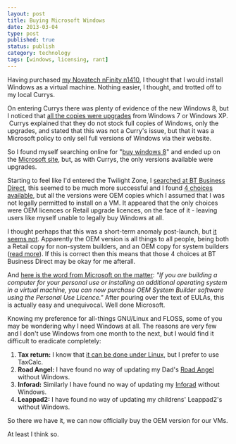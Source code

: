 ```yaml
--- 
layout: post 
title: Buying Microsoft Windows
date: 2013-03-04
type: post 
published: true 
status: publish
category: technology
tags: [windows, licensing, rant] 
---
```


Having purchased [my Novatech nFinity
n1410](/2013/02/22/the-novatech-nfinity-n1410-review/ "Review of the Novatech nFinity n1410"),
I thought that I would install Windows as a virtual machine. Nothing
easier, I thought, and trotted off to my local Currys.

On entering Currys there was plenty of evidence of the new Windows 8,
but I noticed that [all the copies were
upgrades](http://www.currys.co.uk/gbuk/search-keywords/323_3082_30147_xx_xx/windows+8/xx-criteria.html "Windows 8 at Curry's") from
Windows 7 or Windows XP.  Currys explained that they do not stock full
copies of Windows, only the upgrades, and stated that this was not a
Curry's issue, but that it was a Microsoft policy to only sell full
versions of Windows via their website.

<!--more-->

So I found myself searching online for "[buy windows
8](https://www.google.co.uk/search?q=microsoft+buy+windows+8 "Search Microsoft Buy Windows 8")"
and ended up on the [Microsoft
site](http://windows.microsoft.com/en-gb/windows/buy "Buy Windows 8"),
but, as with Currys, the only versions available were upgrades.

Starting to feel like I'd entered the Twilight Zone, I [searched at BT
Business
Direct](http://www.businessdirect.bt.com/category/computing,software,operating-systems/11168?q=windows%208 "Windows 8 at BT Business Direct"),
this seemed to be much more successful and I found [4 choices
available](http://www.businessdirect.bt.com/Product/Compare?CompareList=8BMQ%2C8BMS%2C8BMR%2C8BMT&CategoryId=11168&q=windows%208 "Windows 8 Choices at BT Business Direct"),
but all the versions were OEM copies which I assumed that I was not
legally permitted to install on a VM. It appeared that the only choices
were OEM licences or Retail upgrade licences, on the face of it -
leaving users like myself unable to legally buy Windows at all.

I thought perhaps that this was a short-term anomaly post-launch, but
[it seems
not](http://superuser.com/questions/494782/does-a-full-retail-license-of-windows-8-exist-not-oem-not-upgrade "Does a Full Retail Licence of Windows 8 exit?").
Apparently the OEM version is all things to all people, being both a
Retail copy for non-system builders, and an OEM copy for system builders
([read
more](http://superuser.com/questions/494782/does-a-full-retail-license-of-windows-8-exist-not-oem-not-upgrade "Does a full retail license of windows 8 exist?")).
If this is correct then this means that those 4 choices at BT Business
Direct may be okay for me afterall.

And [here is the word from Microsoft on the
matter](http://www.microsoft.com/oem/en-gb/licensing/sblicensing/Pages/personal-use-license.aspx "Personal Use Licence"):
*"If you are building a computer for your personal use or installing an
additional operating system in a virtual machine, you can now purchase
OEM System Builder software using the Personal Use Licence."* After
pouring over the text of EULAs, this is actually easy and unequivocal.
Well done Microsoft.

Knowing my preference for all-things GNU/Linux and FLOSS, some of you
may be wondering why I need Windows at all. The reasons are very few
and I don't use Windows from one month to the next, but I would find it
difficult to eradicate completely:

1.  **Tax return:** I know that [it can be done under
    Linux](http://bootpolish.net/home_howto_submitaukselfassessmentreturnunderlinux "How to Submit a UK Self Assessment Return Under Linux"),
    but I prefer to use TaxCalc.
2.  **Road Angel:** I have found no way of updating my Dad's [Road
    Angel](http://www.roadangelgroup.com "Road Angel") without Windows.
3.  **Inforad:** Similarly I have found no way of updating my
    [Inforad](http://www.gpsinforad.co.uk/ "Inforad") without Windows.
4.  **Leappad2:** I have found no way of updating my childrens'
    Leappad2's without Windows.

So there we have it, we can now officially buy the OEM version for our
VMs.

At least I think so.

